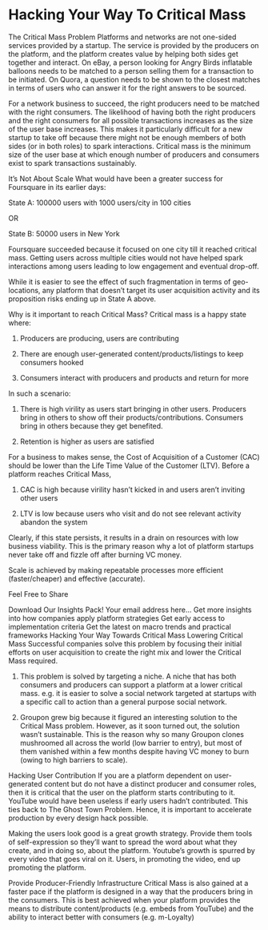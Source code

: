 # Hacking Your Way To Critical Mass

The Critical Mass Problem Platforms and networks are not one-sided services provided by a startup. The service is provided by the producers on the platform, and the platform creates value by helping both sides get together and interact. On eBay, a person looking for Angry Birds inflatable balloons needs to be matched to a person selling them for a transaction to be initiated. On Quora, a question needs to be shown to the closest matches in terms of users who can answer it for the right answers to be sourced.

For a network business to succeed, the right producers need to be matched with the right consumers. The likelihood of having both the right producers and the right consumers for all possible transactions increases as the size of the user base increases. This makes it particularly difficult for a new startup to take off because there might not be enough members of both sides (or in both roles) to spark interactions. Critical mass is the minimum size of the user base at which enough number of producers and consumers exist to spark transactions sustainably.

It’s Not About Scale
What would have been a greater success for Foursquare in its earlier days:

State A: 100000 users with 1000 users/city in 100 cities

OR

State B: 50000 users in New York

Foursquare succeeded because it focused on one city till it reached critical mass. Getting users across multiple cities would not have helped spark interactions among users leading to low engagement and eventual drop-off.

While it is easier to see the effect of such fragmentation in terms of geo-locations, any platform that doesn’t target its user acquisition activity and its proposition risks ending up in State A above.

Why is it important to reach Critical Mass?
Critical mass is a happy state where:

1. Producers are producing, users are contributing

2. There are enough user-generated content/products/listings to keep consumers hooked

3. Consumers interact with producers and products and return for more

In such a scenario:

1. There is high virility as users start bringing in other users. Producers bring in others to show off their products/contributions. Consumers bring in others because they get benefited.

2. Retention is higher as users are satisfied

For a business to makes sense, the Cost of Acquisition of a Customer (CAC) should be lower than the Life Time Value of the Customer (LTV). Before a platform reaches Critical Mass,

1. CAC is high because virility hasn’t kicked in and users aren’t inviting other users

2. LTV is low because users who visit and do not see relevant activity abandon the system

Clearly, if this state persists, it results in a drain on resources with low business viability. This is the primary reason why a lot of platform startups never take off and fizzle off after burning VC money.

Scale is achieved by making repeatable processes more efficient (faster/cheaper) and effective (accurate).

Feel Free to Share

Download
Our Insights Pack!
Your email address here…
Get more insights into how companies apply platform strategies
Get early access to implementation criteria
Get the latest on macro trends and practical frameworks
Hacking Your Way Towards Critical Mass
Lowering Critical Mass
Successful companies solve this problem by focusing their initial efforts on user acquisition to create the right mix and lower the Critical Mass required.

1. This problem is solved by targeting a niche. A niche that has both consumers and producers can support a platform at a lower critical mass. e.g. it is easier to solve a social network targeted at startups with a specific call to action than a general purpose social network.

2. Groupon grew big because it figured an interesting solution to the Critical Mass problem. However, as it soon turned out, the solution wasn’t sustainable. This is the reason why so many Groupon clones mushroomed all across the world (low barrier to entry), but most of them vanished within a few months despite having VC money to burn (owing to high barriers to scale).

Hacking User Contribution
If you are a platform dependent on user-generated content but do not have a distinct producer and consumer roles, then it is critical that the user on the platform starts contributing to it. YouTube would have been useless if early users hadn’t contributed. This ties back to The Ghost Town Problem. Hence, it is important to accelerate production by every design hack possible.

Making the users look good is a great growth strategy. Provide them tools of self-expression so they’ll want to spread the word about what they create, and in doing so, about the platform. Youtube’s growth is spurred by every video that goes viral on it. Users, in promoting the video, end up promoting the platform.

Provide Producer-Friendly Infrastructure
Critical Mass is also gained at a faster pace if the platform is designed in a way that the producers bring in the consumers. This is best achieved when your platform provides the means to distribute content/products (e.g. embeds from YouTube) and the ability to interact better with consumers (e.g. m-Loyalty)
